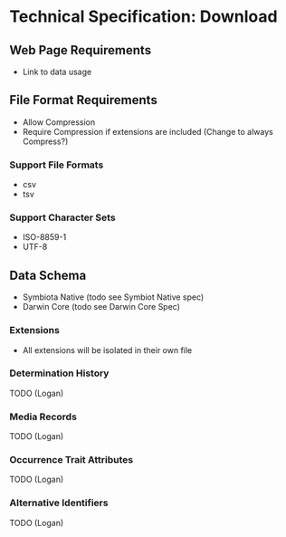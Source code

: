 # Technical Specification: Download

## Web Page Requirements
- Link to data usage

## File Format Requirements
- Allow Compression
- Require Compression if extensions are included (Change to always Compress?)

### Support File Formats 
- csv
- tsv

### Support Character Sets
- ISO-8859-1
- UTF-8

## Data Schema
- Symbiota Native (todo see Symbiot Native spec)
- Darwin Core (todo see Darwin Core Spec)

### Extensions 
- All extensions will be isolated in their own file

### Determination History 
TODO (Logan)

### Media Records
TODO (Logan)

### Occurrence Trait Attributes
TODO (Logan)

### Alternative Identifiers 
TODO (Logan)
